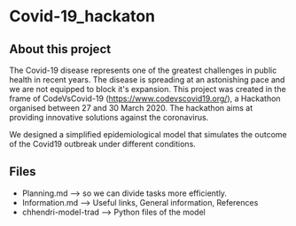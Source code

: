 # Covid-19_hackaton

## About this project

The Covid-19 disease represents one of the greatest challenges in public health in recent years. The disease is spreading at an astonishing pace and we are not equipped to block it's expansion.
This project was created in the frame of CodeVsCovid-19 (https://www.codevscovid19.org/), a Hackathon organised between 27 and 30 March 2020. The hackathon aims at providing innovative solutions against the coronavirus.

We designed a simplified epidemiological model that simulates the outcome of the Covid19 outbreak under different conditions. 

## Files

* Planning.md --> so we can divide tasks more efficiently.
* Information.md --> Useful links, General information, References
* chhendri-model-trad --> Python files of the model

